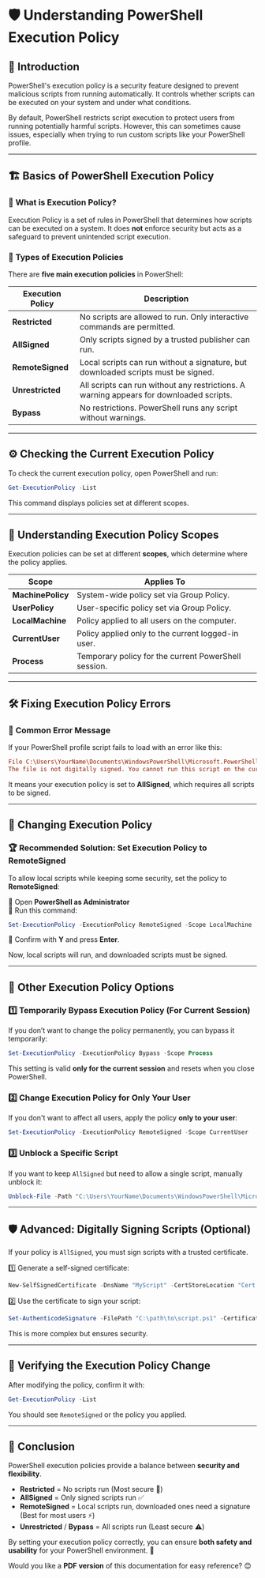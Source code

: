 # 🛡️ **Understanding PowerShell Execution Policy**

## 📌 **Introduction**

PowerShell's execution policy is a security feature designed to prevent malicious scripts from running automatically. It controls whether scripts can be executed on your system and under what conditions.

By default, PowerShell restricts script execution to protect users from running potentially harmful scripts. However, this can sometimes cause issues, especially when trying to run custom scripts like your PowerShell profile.

---

## 🏗️ **Basics of PowerShell Execution Policy**

### 🔹 **What is Execution Policy?**

Execution Policy is a set of rules in PowerShell that determines how scripts can be executed on a system. It does **not** enforce security but acts as a safeguard to prevent unintended script execution.

### 🔹 **Types of Execution Policies**

There are **five main execution policies** in PowerShell:

| Execution Policy | Description                                                                             |
| ---------------- | --------------------------------------------------------------------------------------- |
| **Restricted**   | No scripts are allowed to run. Only interactive commands are permitted.                 |
| **AllSigned**    | Only scripts signed by a trusted publisher can run.                                     |
| **RemoteSigned** | Local scripts can run without a signature, but downloaded scripts must be signed.       |
| **Unrestricted** | All scripts can run without any restrictions. A warning appears for downloaded scripts. |
| **Bypass**       | No restrictions. PowerShell runs any script without warnings.                           |

---

## ⚙️ **Checking the Current Execution Policy**

To check the current execution policy, open PowerShell and run:

```powershell
Get-ExecutionPolicy -List
```

This command displays policies set at different scopes.

---

## 📍 **Understanding Execution Policy Scopes**

Execution policies can be set at different **scopes**, which determine where the policy applies.

| Scope             | Applies To                                           |
| ----------------- | ---------------------------------------------------- |
| **MachinePolicy** | System-wide policy set via Group Policy.             |
| **UserPolicy**    | User-specific policy set via Group Policy.           |
| **LocalMachine**  | Policy applied to all users on the computer.         |
| **CurrentUser**   | Policy applied only to the current logged-in user.   |
| **Process**       | Temporary policy for the current PowerShell session. |

---

## 🛠️ **Fixing Execution Policy Errors**

### 🔹 **Common Error Message**

If your PowerShell profile script fails to load with an error like this:

```ini
File C:\Users\YourName\Documents\WindowsPowerShell\Microsoft.PowerShell_profile.ps1 cannot be loaded.
The file is not digitally signed. You cannot run this script on the current system.
```

It means your execution policy is set to **AllSigned**, which requires all scripts to be signed.

---

## 🚀 **Changing Execution Policy**

### 🏆 **Recommended Solution: Set Execution Policy to RemoteSigned**

To allow local scripts while keeping some security, set the policy to **RemoteSigned**:

🔹 Open **PowerShell as Administrator**  
🔹 Run this command:

```powershell
Set-ExecutionPolicy -ExecutionPolicy RemoteSigned -Scope LocalMachine
```

🔹 Confirm with **Y** and press **Enter**.

Now, local scripts will run, and downloaded scripts must be signed.

---

## 🎯 **Other Execution Policy Options**

### **1️⃣ Temporarily Bypass Execution Policy (For Current Session)**

If you don’t want to change the policy permanently, you can bypass it temporarily:

```powershell
Set-ExecutionPolicy -ExecutionPolicy Bypass -Scope Process
```

This setting is valid **only for the current session** and resets when you close PowerShell.

### **2️⃣ Change Execution Policy for Only Your User**

If you don't want to affect all users, apply the policy **only to your user**:

```powershell
Set-ExecutionPolicy -ExecutionPolicy RemoteSigned -Scope CurrentUser
```

### **3️⃣ Unblock a Specific Script**

If you want to keep `AllSigned` but need to allow a single script, manually unblock it:

```powershell
Unblock-File -Path "C:\Users\YourName\Documents\WindowsPowerShell\Microsoft.PowerShell_profile.ps1"
```

---

## 🛡️ **Advanced: Digitally Signing Scripts (Optional)**

If your policy is `AllSigned`, you must sign scripts with a trusted certificate.

1️⃣ Generate a self-signed certificate:

```powershell
New-SelfSignedCertificate -DnsName "MyScript" -CertStoreLocation "Cert:\CurrentUser\My"
```

2️⃣ Use the certificate to sign your script:

```powershell
Set-AuthenticodeSignature -FilePath "C:\path\to\script.ps1" -Certificate (Get-ChildItem Cert:\CurrentUser\My -CodeSigningCert)
```

This is more complex but ensures security.

---

## 🔄 **Verifying the Execution Policy Change**

After modifying the policy, confirm it with:

```powershell
Get-ExecutionPolicy -List
```

You should see `RemoteSigned` or the policy you applied.

---

## 🎯 **Conclusion**

PowerShell execution policies provide a balance between **security and flexibility**.

- **Restricted** = No scripts run (Most secure 🚫)
- **AllSigned** = Only signed scripts run ✅
- **RemoteSigned** = Local scripts run, downloaded ones need a signature (Best for most users ⚡)
- **Unrestricted** / **Bypass** = All scripts run (Least secure ⚠️)

By setting your execution policy correctly, you can ensure **both safety and usability** for your PowerShell environment. 🚀

Would you like a **PDF version** of this documentation for easy reference? 😊
